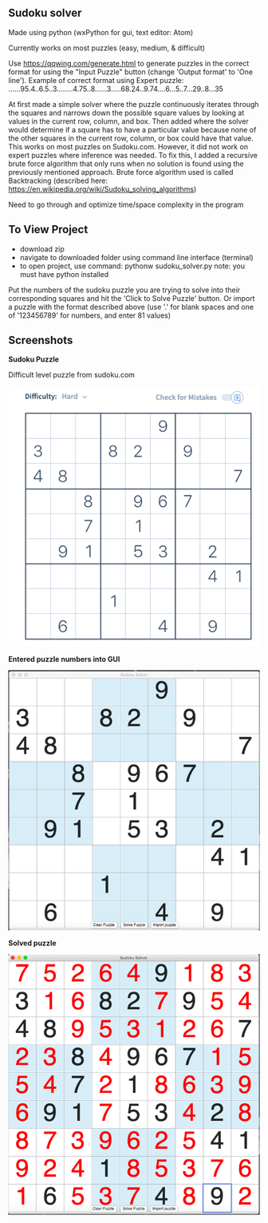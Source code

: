 Sudoku solver
---------------------------
Made using python (wxPython for gui, text editor: Atom)


Currently works on most puzzles (easy, medium, & difficult)

Use https://qqwing.com/generate.html to generate puzzles in the correct format for using the "Input Puzzle" button (change 'Output format' to 'One line').
Example of correct format using Expert puzzle: ......95.4..6.5..3........4.75..8......3.....68.24..9.74....6...5..7...29..8...35

At first made a simple solver where the puzzle continuously iterates through the squares and narrows down the possible square values by looking at values in the current row, column, and box. Then added where the solver would determine if a square has to have a particular value because none of the other squares in the current row, column, or box could have that value. This works on most puzzles on Sudoku.com. However, it did not work on expert puzzles where inference was needed. To fix this, I added a recursive brute force algorithm that only runs when no solution is found using the previously mentioned approach. 
Brute force algorithm used is called Backtracking (described here: https://en.wikipedia.org/wiki/Sudoku_solving_algorithms) 

Need to go through and optimize time/space complexity in the program


To View Project
---------------------------
- download zip
- navigate to downloaded folder using command line interface (terminal)
- to open project, use command: pythonw sudoku_solver.py
note: you must have python installed

Put the numbers of the sudoku puzzle you are trying to solve into their corresponding squares and hit the 'Click to Solve Puzzle' button. Or import a puzzle with the format described above (use '.' for blank spaces and one of '123456789' for numbers, and enter 81 values)


Screenshots
---------------------------

**Sudoku Puzzle**

Difficult level puzzle from sudoku.com

![](Images/SudokuHard.png)

**Entered puzzle numbers into GUI**

![](Images/SHardBlank.png)

**Solved puzzle**

![](Images/SHardSolved.png)
